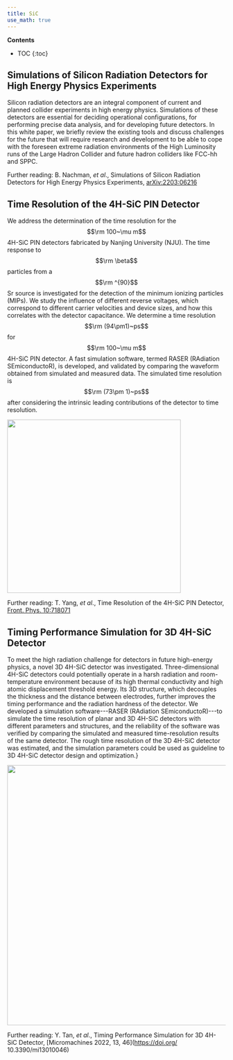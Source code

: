 ```yaml
---
title: SiC   
use_math: true  
---
```


**Contents**
* TOC
{:toc}

## Simulations of Silicon Radiation Detectors for High Energy Physics Experiments 

Silicon radiation detectors are an integral component of current and planned collider experiments in high energy physics. Simulations of these detectors are essential for deciding operational configurations, for performing precise data analysis, and for developing future detectors. In this white paper, we briefly review the existing tools and discuss challenges for the future that will require research and development to be able to cope with the foreseen extreme radiation environments of the High Luminosity runs of the Large Hadron Collider and future hadron colliders like FCC-hh and SPPC.

Further reading: B. Nachman, _et al_., Simulations of Silicon Radiation Detectors for High Energy Physics Experiments, [arXiv:2203:06216](https://doi.org/10.48550/arXiv.2203.06216)


##  Time Resolution of the 4H-SiC PIN Detector 

We address the determination of the time resolution for the $$\rm 100~\mu m$$ 4H-SiC PIN detectors fabricated by Nanjing University (NJU). The time response to $$\rm \beta$$ particles from a $$\rm ^{90}$$Sr source is investigated for the detection of the minimum ionizing particles (MIPs). We study the influence of different reverse voltages, which correspond to different carrier velocities and device sizes, and how this correlates with the detector capacitance. We determine a time resolution $$\rm (94\pm1)~ps$$ for $$\rm 100~\mu m$$ 4H-SiC PIN detector. A fast simulation software, termed RASER (RAdiation SEmiconductoR), is developed, and validated by comparing the waveform obtained from simulated and measured data. The simulated time resolution is $$\rm (73\pm 1)~ps$$ after considering the intrinsic leading contributions of the detector to time resolution.

<a href="/research/rd50/sic_pin_fig12.png">
<img src="/research/rd50/sic_pin_fig12.png" width="400"/>
</a>

Further reading: T. Yang, _et al_., Time Resolution of the 4H-SiC PIN Detector, [Front. Phys. 10:718071](https://doi.org/10.3389/fphy.2022.718071) 


##  Timing Performance Simulation for 3D 4H-SiC Detector

To meet the high radiation challenge for detectors in future high-energy physics, a novel 3D 4H-SiC detector was investigated. Three-dimensional 4H-SiC detectors could potentially operate in a harsh radiation and room-temperature environment because of its high thermal conductivity and high atomic displacement threshold energy. Its 3D structure, which decouples the thickness and the distance between electrodes, further improves the timing performance and the radiation hardness of the detector. We developed a simulation software---RASER (RAdiation SEmiconductoR)---to simulate the time resolution of planar and 3D 4H-SiC detectors with different parameters and structures, and the reliability of the software was verified by comparing the simulated and measured time-resolution results of the same detector. The rough time resolution of the 3D 4H-SiC detector was estimated, and the simulation parameters could be used as guideline to 3D 4H-SiC detector design and optimization.}

<a href="/research/rd50/sic_3d_fig2.png">
<img src="/research/rd50/sic_3d_fig2.png" width="600"/>
</a>


Further reading: Y. Tan, _et al_., Timing Performance Simulation for 3D 4H-SiC Detector, [Micromachines 2022, 13, 46](https://doi.org/ 10.3390/mi13010046)





